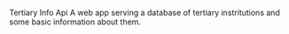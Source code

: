 Tertiary Info Api
A web app serving a database of tertiary instritutions and some basic information about them.
